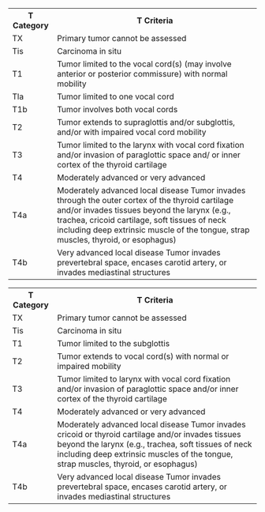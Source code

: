 <table>
<tr>
<th>T Category</th>
<th>T Criteria</th>
</tr>
<tr>
<td>TX</td>
<td>Primary tumor cannot be assessed</td>
</tr>
<tr>
<td>Tis</td>
<td>Carcinoma in situ</td>
</tr>
<tr>
<td>T1</td>
<td>Tumor limited to the vocal cord(s) (may involve anterior or posterior commissure) with normal mobility</td>
</tr>
<tr>
<td>Tla</td>
<td>Tumor limited to one vocal cord</td>
</tr>
<tr>
<td>T1b</td>
<td>Tumor involves both vocal cords</td>
</tr>
<tr>
<td>T2</td>
<td>Tumor extends to supraglottis and/or subglottis, and/or with impaired vocal cord mobility</td>
</tr>
<tr>
<td>T3</td>
<td>Tumor limited to the larynx with vocal cord fixation and/or invasion of paraglottic space and/ or inner cortex of the thyroid cartilage</td>
</tr>
<tr>
<td>T4</td>
<td>Moderately advanced or very advanced</td>
</tr>
<tr>
<td>T4a</td>
<td>Moderately advanced local disease Tumor invades through the outer cortex of the thyroid cartilage and/or invades tissues beyond the larynx (e.g., trachea, cricoid cartilage, soft tissues of neck including deep extrinsic muscle of the tongue, strap muscles, thyroid, or esophagus)</td>
</tr>
<tr>
<td>T4b</td>
<td>Very advanced local disease Tumor invades prevertebral space, encases carotid artery, or invades mediastinal structures</td>
</tr>
</table><table>
<tr>
<th>T Category</th>
<th>T Criteria</th>
</tr>
<tr>
<td>TX</td>
<td>Primary tumor cannot be assessed</td>
</tr>
<tr>
<td>Tis</td>
<td>Carcinoma in situ</td>
</tr>
<tr>
<td>T1</td>
<td>Tumor limited to the subglottis</td>
</tr>
<tr>
<td>T2</td>
<td>Tumor extends to vocal cord(s) with normal or impaired mobility</td>
</tr>
<tr>
<td>T3</td>
<td>Tumor limited to larynx with vocal cord fixation and/or invasion of paraglottic space and/or inner cortex of the thyroid cartilage</td>
</tr>
<tr>
<td>T4</td>
<td>Moderately advanced or very advanced</td>
</tr>
<tr>
<td>T4a</td>
<td>Moderately advanced local disease Tumor invades cricoid or thyroid cartilage and/or invades tissues beyond the larynx (e.g., trachea, soft tissues of neck including deep extrinsic muscles of the tongue, strap muscles, thyroid, or esophagus)</td>
</tr>
<tr>
<td>T4b</td>
<td>Very advanced local disease Tumor invades prevertebral space, encases carotid artery, or invades mediastinal structures</td>
</tr>
</table>